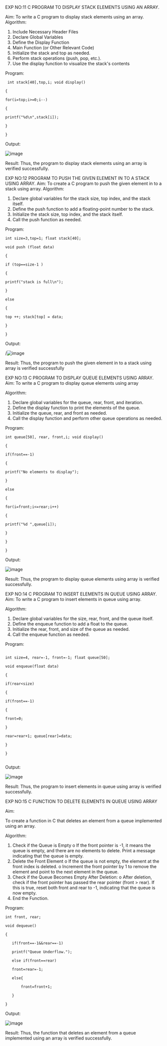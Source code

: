 EXP NO:11 C PROGRAM TO DISPLAY STACK ELEMENTS USING AN ARRAY.

Aim:
To write a C program to display stack elements using an array.
Algorithm:
1.	Include Necessary Header Files
2.	Declare Global Variables
3.	Define the Display Function
4.	Main Function (or Other Relevant Code)
5.	Initialize the stack and top as needed.
6.	Perform stack operations (push, pop, etc.).
7.	Use the display function to visualize the stack's contents
 
Program:
~~~
 int stack[40],top,i; void display()

{

for(i=top;i>=0;i--)

{

printf("%d\n",stack[i]);

}

}
~~~

Output:

![image](https://github.com/user-attachments/assets/8289921e-dbd8-4b42-ba85-24d2fc65abd0)



Result:
Thus, the program to display stack elements using an array is verified successfully.
 

EXP NO:12  PROGRAM TO PUSH THE GIVEN ELEMENT IN TO A STACK USING ARRAY.
Aim:
To create a C program to push the given element in to a stack using array.
Algorithm:
1.	Declare global variables for the stack size, top index, and the stack itself.
2.	Define the push function to add a floating-point number to the stack.
3.	Initialize the stack size, top index, and the stack itself.
4.	Call the push function as needed.
 
Program:

 ~~~
int size=3,top=1; float stack[40];

void push (float data)

{

if (top==size-1 )

{

printf("stack is full\n");

}

else

{

top ++; stack[top] = data;

}

}

~~~

Output:

 /![image](https://github.com/user-attachments/assets/bcb94def-bec5-4b67-84d7-e0d88d565478)




Result:
Thus, the program to push the given element in to a stack using array is verified successfully


 
EXP NO:13 C PROGRAM TO DISPLAY QUEUE ELEMENTS USING ARRAY.
Aim:
To write a C program to display queue elements using array

Algorithm:
1.	Declare global variables for the queue, rear, front, and iteration.
2.	Define the display function to print the elements of the queue.
3.	Initialize the queue, rear, and front as needed.
4.	Call the display function and perform other queue operations as needed.
 
Program:
 ~~~
int queue[50], rear, front,i; void display()

{

if(front==-1)

{

printf("No elements to display");

}

else

{

for(i=front;i<=rear;i++)

{

printf("%d ",queue[i]);

}

}

}

~~~

Output:

 ![image](https://github.com/user-attachments/assets/f0829e0d-795a-4dff-8e8f-a34da1e57e67)


Result:
Thus, the program to display queue elements using array is verified successfully.


 
EXP NO:14 C PROGRAM TO INSERT ELEMENTS IN QUEUE USING ARRAY.
Aim:
To write a C program to insert elements in queue using array.

Algorithm:
1.	Declare global variables for the size, rear, front, and the queue itself.
2.	Define the enqueue function to add a float to the queue.
3.	Initialize the rear, front, and size of the queue as needed.
4.	Call the enqueue function as needed.

Program:

 ~~~

int size=4, rear=-1, front=-1; float queue[50];

void enqueue(float data)

{

if(rear<size)

{

if(front==-1)

{

front=0;

}

rear=rear+1; queue[rear]=data;

}

}


~~~



Output:

 ![image](https://github.com/user-attachments/assets/17ad899f-3cee-4671-bafc-3d34549b5663)



Result:
Thus, the program to insert elements in queue using array is verified successfully.



 
EXP NO:15 C FUNCTION TO DELETE ELEMENTS IN QUEUE USING ARRAY



Aim:

To create a function in C that deletes an element from a queue implemented using an array.

Algorithm:

1.	Check if the Queue is Empty
o	If the front pointer is -1, it means the queue is empty, and there are no elements to delete. Print a message indicating that the queue is empty.
2.	Delete the Front Element
o	If the queue is not empty, the element at the front index is deleted.
o	Increment the front pointer by 1 to remove the element and point to the next element in the queue.
3.	Check if the Queue Becomes Empty After Deletion:
o	After deletion, check if the front pointer has passed the rear pointer (front > rear). If this is true, reset both front and rear to -1, indicating that the queue is now empty.
4.	End the Function.



Program:

 
 ~~~
 int front, rear;

void dequeue()

{

    if(front==-1&&rear==-1)

    printf("Queue Underflow.");

    else if(front==rear)

    front=rear=-1;

    else{

        front=front+1;

    }

}
~~~
Output:

 ![image](https://github.com/user-attachments/assets/45cdb758-4f6c-4d77-9906-497b86651213)




Result:
Thus, the function that deletes an element from a queue implemented using an array is verified successfully.

